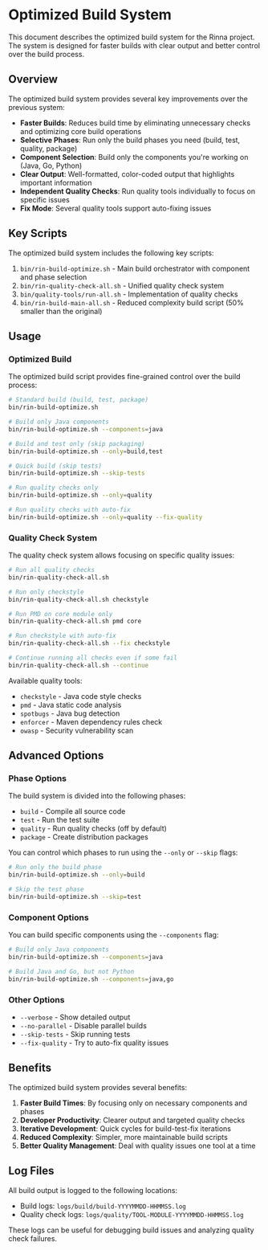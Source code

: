 # Optimized Build System

This document describes the optimized build system for the Rinna project. The system is designed for faster builds with clear output and better control over the build process.

## Overview

The optimized build system provides several key improvements over the previous system:

- **Faster Builds**: Reduces build time by eliminating unnecessary checks and optimizing core build operations
- **Selective Phases**: Run only the build phases you need (build, test, quality, package)
- **Component Selection**: Build only the components you're working on (Java, Go, Python)
- **Clear Output**: Well-formatted, color-coded output that highlights important information
- **Independent Quality Checks**: Run quality tools individually to focus on specific issues
- **Fix Mode**: Several quality tools support auto-fixing issues

## Key Scripts

The optimized build system includes the following key scripts:

1. `bin/rin-build-optimize.sh` - Main build orchestrator with component and phase selection
2. `bin/rin-quality-check-all.sh` - Unified quality check system
3. `bin/quality-tools/run-all.sh` - Implementation of quality checks
4. `bin/rin-build-main-all.sh` - Reduced complexity build script (50% smaller than the original)

## Usage

### Optimized Build

The optimized build script provides fine-grained control over the build process:

```bash
# Standard build (build, test, package)
bin/rin-build-optimize.sh

# Build only Java components
bin/rin-build-optimize.sh --components=java

# Build and test only (skip packaging)
bin/rin-build-optimize.sh --only=build,test

# Quick build (skip tests)
bin/rin-build-optimize.sh --skip-tests

# Run quality checks only
bin/rin-build-optimize.sh --only=quality

# Run quality checks with auto-fix
bin/rin-build-optimize.sh --only=quality --fix-quality
```

### Quality Check System

The quality check system allows focusing on specific quality issues:

```bash
# Run all quality checks
bin/rin-quality-check-all.sh

# Run only checkstyle
bin/rin-quality-check-all.sh checkstyle

# Run PMD on core module only 
bin/rin-quality-check-all.sh pmd core

# Run checkstyle with auto-fix
bin/rin-quality-check-all.sh --fix checkstyle

# Continue running all checks even if some fail
bin/rin-quality-check-all.sh --continue
```

Available quality tools:
- `checkstyle` - Java code style checks
- `pmd` - Java static code analysis
- `spotbugs` - Java bug detection
- `enforcer` - Maven dependency rules check
- `owasp` - Security vulnerability scan

## Advanced Options

### Phase Options

The build system is divided into the following phases:

- `build` - Compile all source code
- `test` - Run the test suite
- `quality` - Run quality checks (off by default)
- `package` - Create distribution packages

You can control which phases to run using the `--only` or `--skip` flags:

```bash
# Run only the build phase
bin/rin-build-optimize.sh --only=build

# Skip the test phase
bin/rin-build-optimize.sh --skip=test
```

### Component Options

You can build specific components using the `--components` flag:

```bash
# Build only Java components
bin/rin-build-optimize.sh --components=java

# Build Java and Go, but not Python
bin/rin-build-optimize.sh --components=java,go
```

### Other Options

- `--verbose` - Show detailed output
- `--no-parallel` - Disable parallel builds
- `--skip-tests` - Skip running tests
- `--fix-quality` - Try to auto-fix quality issues

## Benefits

The optimized build system provides several benefits:

1. **Faster Build Times**: By focusing only on necessary components and phases
2. **Developer Productivity**: Clearer output and targeted quality checks
3. **Iterative Development**: Quick cycles for build-test-fix iterations
4. **Reduced Complexity**: Simpler, more maintainable build scripts
5. **Better Quality Management**: Deal with quality issues one tool at a time

## Log Files

All build output is logged to the following locations:

- Build logs: `logs/build/build-YYYYMMDD-HHMMSS.log`
- Quality check logs: `logs/quality/TOOL-MODULE-YYYYMMDD-HHMMSS.log`

These logs can be useful for debugging build issues and analyzing quality check failures.